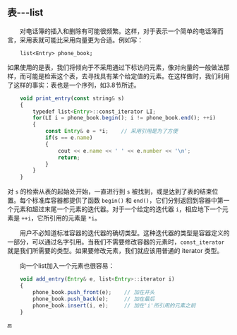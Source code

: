 ## 表---list

  对电话簿的插入和删除有可能很频繁。这样，对于表示一个简单的电话簿而言，采用表就可能比采用向量更为合适。例如写：

```
    list<Entry> phone_book;
```

如果使用的是表，我们将倾向于不采用通过下标访问元素，像对向量的一般做法那样，而可能是检索这个表，去寻找具有某个给定值的元素。在这样做时，我们利用了这样的事实：表也是一个序列，如3.8节所述。

```javascript
    void print_entry(const string& s)
    {
        typedef list<Entry>::const_iterator LI;
        for(LI i = phone_book.begin(); i != phone_book.end(); ++i)
        {
            const Entry& e = *i;    // 采用引用是为了方便
            if(s == e.name)
            {
                cout << e.name << ' ' << e.number << '\n';
                return;
            }
        }
    }
```

对 `s` 的检索从表的起始处开始，一直进行到 `s` 被找到，或是达到了表的结束位置。每个标准库容器都提供了函数 `begin()` 和 `end()`，它们分别返回到容器中第一个元素和超过末尾一个元素的迭代器。对于一个给定的迭代器 `i`，相应地下一个元素是 `++i`，它所引用的元素是 `*i`。

  用户不必知道标准容器的迭代器的确切类型。这种迭代器的类型是容器定义的一部分，可以通过名字引用。当我们不需要修改容器的元素时，`const_iterator` 就是我们所需要的类型。如果要修改元素，我们就应该用普通的 iterator 类型。

  向一个list加入一个元素也很容易：

```javascript
    void add_entry(Entry& e, list<Entry>::iterator i)
    {
        phone_book.push_front(e);    // 加在开头
        phone_book.push_back(e);     // 加在最后
        phone_book.insert(i, e);     // 加在'i'所引用的元素之前
    }
```

🔚

